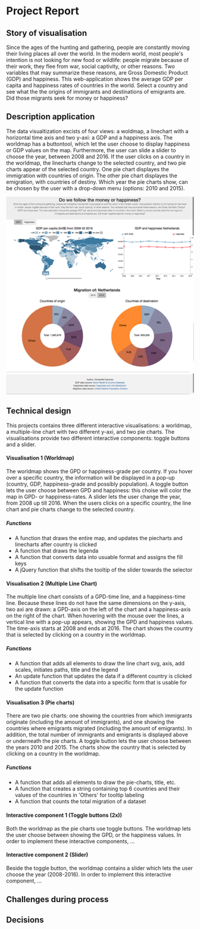 # Project Report

## Story of visualisation

Since the ages of the hunting and gathering, people are constantly moving their living places all over the world. In the modern
world, most people's intention is not looking for new food or wildlife: people migrate because of their work, they
flee from war, social captivity, or other reasons. Two variables that may summarize these reasons, are Gross Domestic
Product (GDP) and happiness. This web-application shows the average GDP per capita and happiness rates of
countries in the world. Select a country and see what the the origins of immigrants and destinations of emigrants
are. Did those migrants seek for money or happiness?

## Description application

The data visualtization excists of four views: a woldmap, a linechart with a horizontal time axis and two y-axi: a GDP and a happiness axis. The worldmap has a buttontool, which let the user choose to display happiness or GDP values on the map. Furthermore, the user can slide a slider to choose the year, between 2008 and 2016. If the user clicks on a country in the worldmap, the linecharts change to the selected country, and two pie charts appear of the selected country. One pie chart displayes the immigration with countries of origin. The other pie chart displayes the emigration, with countries of destiny. Which year the pie charts show, can be chosen by the user with a drop-down menu (options: 2010 and 2015).

![](/doc/final-snap1.png)
![](/doc/final-snap2.png)
![](/doc/final-snap3.png)


## Technical design

This projects contains three different interactive visualisations: a worldmap, a multiple-line chart with two different y-axi, and two pie charts. The visualisations provide two different interactive components: toggle buttons and a slider.

#### Visualisation 1 (Worldmap)
The worldmap shows the GPD or happiness-grade per country. If you hover over a specific country, the information will be displayed in a pop-up (country, GDP, happiness-grade and possibly population). A toggle button lets the user choose between GPD and happiness: this choise will color the map in GPD- or happiness-rates. A slider lets the user change the year, from 2008 up till 2016. When the users clicks on a specific country, the line chart and pie charts change to the selected country.

##### Functions
* A function that draws the entire map, and updates the piecharts and linecharts after country is clicked
* A function that draws the legenda
* A function that converts data into usuable format and assigns the fill keys
* A jQuery function that shifts the tooltip of the slider towards the selector

#### Visualisation 2 (Multiple Line Chart)
The multiple line chart consists of a GPD-time line, and a happiness-time line. Because these lines do not have the same dimensions on the y-axis, two axi are drawn: a GPD-axis on the left of the chart and a happiness-axis on the right of the chart. When hovering with the mouse over the lines, a vertical line with a pop-up appears, showing the GPD and happiness values. The time-axis starts at 2008 and ends at 2016. The chart shows the country that is selected by clicking on a country in the worldmap.

##### Functions
* A function that adds all elements to draw the line chart svg, axis, add scales, initiates paths, title and the legend
* An update function that updates the data if a different country is clicked
* A function that converts the data into a specific form that is usable for the update function

#### Visualisation 3 (Pie charts)
There are two pie charts: one showing the countries from which immigrants originate (including the amount of immigrants), and one showing the countries where emigrants migrated (including the amount of emigrants). In addition, the total number of immigrants and emigrants is displayed above or underneath the pie charts. A toggle button lets the user choose between the years 2010 and 2015. The charts show the country that is selected by clicking on a country in the worldmap.

##### Functions
* A function that adds all elements to draw the pie-charts, title, etc.
* A function that creates a string containing top 6 countries and their values of the countries in 'Others' for tooltip labeling
* A function that counts the total migration of a dataset

#### Interactive component 1 (Toggle buttons (2x))
Both the worldmap as the pie charts use toggle buttons. The worldmap lets the user choose between showing the GPD, or the happiness values. In order to implement these interactive components, ...

#### Interactive component 2 (Slider)
Beside the toggle button, the worldmap contains a slider which lets the user choose the year (2008-2016). In order to implement this interactive component, ...


## Challenges during process


## Decisions

